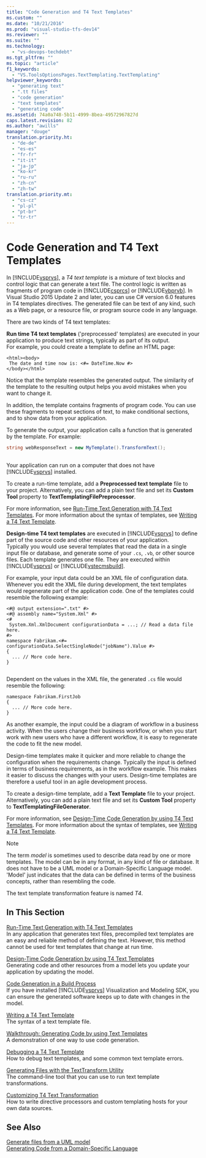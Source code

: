 ```yaml
---
title: "Code Generation and T4 Text Templates"
ms.custom: ""
ms.date: "10/21/2016"
ms.prod: "visual-studio-tfs-dev14"
ms.reviewer: ""
ms.suite: ""
ms.technology: 
  - "vs-devops-techdebt"
ms.tgt_pltfrm: ""
ms.topic: "article"
f1_keywords: 
  - "VS.ToolsOptionsPages.TextTemplating.TextTemplating"
helpviewer_keywords: 
  - "generating text"
  - ".tt files"
  - "code generation"
  - "text templates"
  - "generating code"
ms.assetid: 74a0a748-5b11-4999-8bea-49572967827d
caps.latest.revision: 82
ms.author: "awills"
manager: "douge"
translation.priority.ht: 
  - "de-de"
  - "es-es"
  - "fr-fr"
  - "it-it"
  - "ja-jp"
  - "ko-kr"
  - "ru-ru"
  - "zh-cn"
  - "zh-tw"
translation.priority.mt: 
  - "cs-cz"
  - "pl-pl"
  - "pt-br"
  - "tr-tr"
---
```

# Code Generation and T4 Text Templates
In [!INCLUDE[vsprvs](../code-quality/includes/vsprvs_md.md)], a *T4 text template* is a mixture of text blocks and control logic that can generate a text file. The control logic is written as fragments of program code in [!INCLUDE[csprcs](../data-tools/includes/csprcs_md.md)] or [!INCLUDE[vbprvb](../code-quality/includes/vbprvb_md.md)]. In Visual Studio 2015 Update 2 and later, you can use C# version 6.0 features in T4 templates directives. The generated file can be text of any kind, such as a Web page, or a resource file, or program source code in any language.  
  
 There are two kinds of T4 text templates:  
  
 **Run time T4 text templates** ('preprocessed' templates) are executed in your application to produce text strings, typically as part of its output.  
 For example, you could create a template to define an HTML page:  
  
```  
<html><body>  
 The date and time now is: <#= DateTime.Now #>  
</body></html>  
```  
  
 Notice that the template resembles the generated output. The similarity of the template to the resulting output helps you avoid mistakes when you want to change it.  
  
 In addition, the template contains fragments of program code. You can use these fragments to repeat sections of text, to make conditional sections, and to show data from your application.  
  
 To generate the output, your application calls a function that is generated by the template. For example:  
  
```c#  
string webResponseText = new MyTemplate().TransformText();  
  
```  
  
 Your application can run on a computer that does not have [!INCLUDE[vsprvs](../code-quality/includes/vsprvs_md.md)] installed.  
  
 To create a run-time template, add a **Preprocessed text template** file to your project. Alternatively, you can add a plain text file and set its **Custom Tool** property to **TextTemplatingFilePreprocessor**.  
  
 For more information, see [Run-Time Text Generation with T4 Text Templates](../modeling/run-time-text-generation-with-t4-text-templates.md). For more information about the syntax of templates, see [Writing a T4 Text Template](../modeling/writing-a-t4-text-template.md).  
  
 **Design-time T4 text templates** are executed in [!INCLUDE[vsprvs](../code-quality/includes/vsprvs_md.md)] to define part of the source code and other resources of your application.  
 Typically you would use several templates that read the data in a single input file or database, and generate some of your `.cs`, `.vb`, or other source files. Each template generates one file. They are executed within [!INCLUDE[vsprvs](../code-quality/includes/vsprvs_md.md)] or [!INCLUDE[vstecmsbuild](../extensibility-internals/includes/vstecmsbuild_md.md)].  
  
 For example, your input data could be an XML file of configuration data. Whenever you edit the XML file during development, the text templates would regenerate part of the application code. One of the templates could resemble the following example:  
  
```  
<#@ output extension=".txt" #>  
<#@ assembly name="System.Xml" #>  
<#  
 System.Xml.XmlDocument configurationData = ...; // Read a data file here.  
#>  
namespace Fabrikam.<#= configurationData.SelectSingleNode("jobName").Value #>  
{  
  ... // More code here.   
}  
  
```  
  
 Dependent on the values in the XML file, the generated `.cs` file would resemble the following:  
  
```  
namespace Fabrikam.FirstJob  
{  
  ... // More code here.   
}  
```  
  
 As another example, the input could be a diagram of workflow in a business activity. When the users change their business workflow, or when you start work with new users who have a different workflow, it is easy to regenerate the code to fit the new model.  
  
 Design-time templates make it quicker and more reliable to change the configuration when the requirements change. Typically the input is defined in terms of business requirements, as in the workflow example. This makes it easier to discuss the changes with your users. Design-time templates are therefore a useful tool in an agile development process.  
  
 To create a design-time template, add a **Text Template** file to your project. Alternatively, you can add a plain text file and set its **Custom Tool** property to **TextTemplatingFileGenerator**.  
  
 For more information, see [Design-Time Code Generation by using T4 Text Templates](../modeling/design-time-code-generation-by-using-t4-text-templates.md). For more information about the syntax of templates, see [Writing a T4 Text Template](../modeling/writing-a-t4-text-template.md).  
  
> [!NOTE]
>  The term *model* is sometimes used to describe data read by one or more templates. The model can be in any format, in any kind of file or database. It does not have to be a UML model or a Domain-Specific Language model. 'Model' just indicates that the data can be defined in terms of the business concepts, rather than resembling the code.  
  
 The text template transformation feature is named *T4*.  
  
## In This Section  
 [Run-Time Text Generation with T4 Text Templates](../modeling/run-time-text-generation-with-t4-text-templates.md)  
 In any application that generates text files, precompiled text templates are an easy and reliable method of defining the text. However, this method cannot be used for text templates that change at run time.  
  
 [Design-Time Code Generation by using T4 Text Templates](../modeling/design-time-code-generation-by-using-t4-text-templates.md)  
 Generating code and other resources from a model lets you update your application by updating the model.  
  
 [Code Generation in a Build Process](../modeling/code-generation-in-a-build-process.md)  
 If you have installed [!INCLUDE[vsprvs](../code-quality/includes/vsprvs_md.md)] Visualization and Modeling SDK, you can ensure the generated software keeps up to date with changes in the model.  
  
 [Writing a T4 Text Template](../modeling/writing-a-t4-text-template.md)  
 The syntax of a text template file.  
  
 [Walkthrough: Generating Code by using Text Templates](../modeling/walkthrough--generating-code-by-using-text-templates.md)  
 A demonstration of one way to use code generation.  
  
 [Debugging a T4 Text Template](../modeling/debugging-a-t4-text-template.md)  
 How to debug text templates, and some common text template errors.  
  
 [Generating Files with the TextTransform Utility](../modeling/generating-files-with-the-texttransform-utility.md)  
 The command-line tool that you can use to run text template transformations.  
  
 [Customizing T4 Text Transformation](../modeling/customizing-t4-text-transformation.md)  
 How to write directive processors and custom templating hosts for your own data sources.  
  
## See Also  
 [Generate files from a UML model](../modeling/generate-files-from-a-uml-model.md)   
 [Generating Code from a Domain-Specific Language](../modeling/generating-code-from-a-domain-specific-language.md)